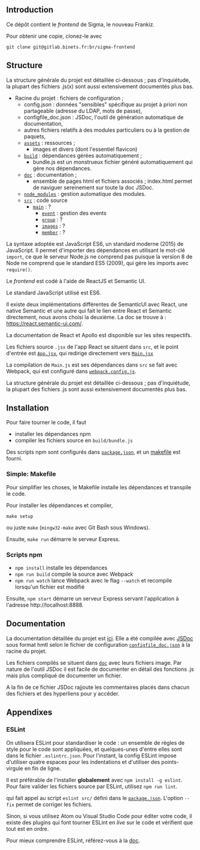 ## Introduction

Ce dépôt contient le _frontend_ de Sigma, le nouveau Frankiz.

Pour obtenir une copie, clonez-le avec

    git clone git@gitlab.binets.fr:br/sigma-frontend

## Structure

La structure générale du projet est détaillée ci-dessous ; pas d'inquiétude, la plupart des fichiers .js(x) sont aussi extensivement documentés plus bas.

- Racine du projet : fichiers de configuration ;
    - config.json : données "sensibles" spécifique au projet à priori non partageable (adresse du LDAP, mots de passe),
    - configfile_doc.json : JSDoc, l'outil de génération automatique de documentation,
    - autres fichiers relatifs à des modules particuliers ou à la gestion de paquets,
    - [`assets`](./assets) : ressources ;
        - images et divers (dont l'essentiel flavicon)
    - [`build`](./build) : dépendances gérées automatiquement ;
        - bundle.js est un monstrueux fichier généré automatiquement qui gère nos dépendances.
    - [`doc`](./doc) : documentation ;
        - ensemble de pages html et fichiers associés ; index.html permet de naviguer sereinement sur toute la doc JSDoc.
    - [`node_modules`](./node_modules) : gestion automatique des modules.
    - [`src`](./src) : code source
        - [`main`](./src/main) : ?
            - [`event`](./src/main/event) : gestion des events
            - [`group`](./src/main/group) : ?
            - [`images`](./src/main/images) : ?
            - [`member`](./src/main/member) : ?

La syntaxe adoptée est JavaScript ES6, un standard moderne (2015) de JavaScript. Il permet d'importer des dépendances en utilisant le mot-clé `import`, ce que le serveur Node.js ne comprend pas puisque la version 8 de Node ne comprend que le standard ES5 (2009), qui gère les imports avec `require()`.

Le _frontend_ est codé à l'aide de ReactJS et Semantic UI.

Le standard JavaScript utilisé est ES6.

Il existe deux implémentations différentes de SemanticUI avec React, une native Semantic et une autre qui fait le lien entre React et Semantic directement, nous avons choisi la deuxième. La doc se trouve à : https://react.semantic-ui.com/.

La documentation de React et Apollo est disponible sur les sites respectifs.

Les fichiers source `.jsx` de l'app React se situent dans `src`, et le point d'entrée est [`App.jsx`](./App.jsx), qui redirige directement vers [`Main.jsx`](./Main.jsx)

La compilation de `Main.js` est ses dépendances dans `src` se fait avec Webpack, qui est configuré dans [`webpack.config.js`](./webpack.config.js).

La structure générale du projet est détaillée ci-dessous ; pas d'inquiétude, la plupart des fichiers .js sont aussi extensivement documentés plus bas.

## Installation

Pour faire tourner le code, il faut

* installer les dépendances npm
* compiler les fichiers source en `build/bundle.js`

Des scripts npm sont configurés dans [`package.json`](./package.json), et un [makefile](./Makefile) est fourni.

### Simple: Makefile

Pour simplifier les choses, le Makefile installe les dépendances et transpile le code.

Pour installer les dépendances et compiler,

    make setup

ou juste `make` (`mingw32-make` avec Git Bash sous Windows).

Ensuite, `make run` démarre le serveur Express.

### Scripts npm

* `npm install` installe les dépendances
* `npm run build` compile la source avec Webpack
* `npm run watch` lance Webpack avec le flag `--watch` et recompile lorsqu'un fichier est modifié

Ensuite, `npm start` démarre un serveur Express servant l'application à l'adresse http://localhost:8888.

## Documentation

La documentation détaillée du projet est [ici](./doc/index.html). Elle a été compilée avec [JSDoc](http://usejsdoc.org/index.html) sous format hmtl selon le fichier de configuration [`configfile_doc.json`](./configfile_doc.json) à la racine du projet.

Les fichiers compilés se situent dans [`doc`](./doc) avec leurs fichiers image. Par nature de l'outil JSDoc il est facile de documenter en détail des fonctions .js mais plus compliqué de documenter un fichier.

A la fin de ce fichier JSDoc rajjoute les commentaires placés dans chacun des fichiers et des hyperliens pour y accéder.

## Appendixes

### ESLint

On utilisera ESLint pour standardiser le code : un ensemble de règles de style pour le code sont appliquées, et quelques-unes d'entre elles sont dans le fichier `.eslintrc.json`. Pour l'instant, la config ESLint impose d'utiliser quatre espaces pour les indentations et d'utiliser des points-virgule en fin de ligne.

Il est préférable de l'installer **globalement** avec `npm install -g eslint`. Pour faire valider les fichiers source par ESLint, utilisez `npm run lint`.

qui fait appel au script `eslint src/` défini dans le [`package.json`](./package.json). L'option `--fix` permet de corriger les fichiers.

Sinon, si vous utilisez Atom ou Visual Studio Code pour éditer votre code, il existe des plugins qui font tourner ESLint en _live_ sur le code et vérifient que tout est en ordre.

Pour mieux comprendre ESLint, référez-vous à la [doc](https://eslint.org/docs/user-guide/getting-started).